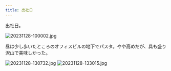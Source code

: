 ```yaml
---
title: 出社日
---
```


出社日。

![20231128-100002.jpg](https://ceshmina-photos.s3.ap-northeast-1.amazonaws.com/medium/202311/20231128-100002.jpg)

昼は少し歩いたところのオフィスビルの地下でパスタ。やや高めだが、具も盛り沢山で美味しかった。

![20231128-130732.jpg](https://ceshmina-photos.s3.ap-northeast-1.amazonaws.com/medium/202311/20231128-130732.jpg)
![20231128-133015.jpg](https://ceshmina-photos.s3.ap-northeast-1.amazonaws.com/medium/202311/20231128-133015.jpg)
